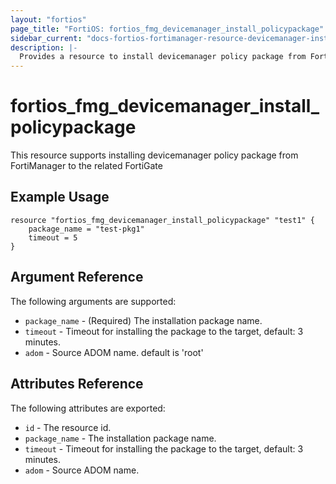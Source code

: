 ```yaml
---
layout: "fortios"
page_title: "FortiOS: fortios_fmg_devicemanager_install_policypackage"
sidebar_current: "docs-fortios-fortimanager-resource-devicemanager-install-policypackage"
description: |-
  Provides a resource to install devicemanager policy package from FortiManager to the related FortiGate
---
```


# fortios_fmg_devicemanager_install_policypackage
This resource supports installing devicemanager policy package from FortiManager to the related FortiGate

## Example Usage
```hcl
resource "fortios_fmg_devicemanager_install_policypackage" "test1" {
	package_name = "test-pkg1"
	timeout = 5
}
```

## Argument Reference
The following arguments are supported:

* `package_name` - (Required) The installation package name.
* `timeout` - Timeout for installing the package to the target, default: 3 minutes.
* `adom` - Source ADOM name. default is 'root'

## Attributes Reference
The following attributes are exported:

* `id` - The resource id.
* `package_name` - The installation package name.
* `timeout` - Timeout for installing the package to the target, default: 3 minutes.
* `adom` - Source ADOM name.
